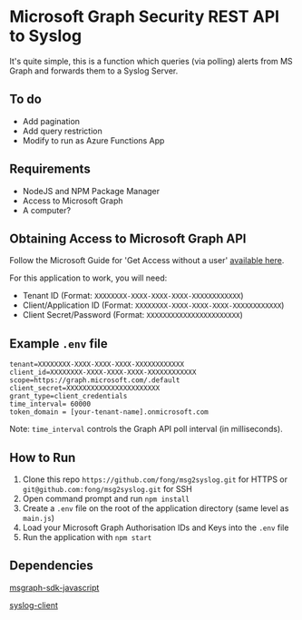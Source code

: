 # Microsoft Graph Security REST API to Syslog

It's quite simple, this is a function which queries (via polling) alerts from MS Graph and forwards them to a Syslog Server.

## To do
* Add pagination
* Add query restriction
* Modify to run as Azure Functions App

## Requirements

* NodeJS and NPM Package Manager
* Access to Microsoft Graph
* A computer?

## Obtaining Access to Microsoft Graph API

Follow the Microsoft Guide for 'Get Access without a user' [available here](https://docs.microsoft.com/en-us/graph/auth-overview).

For this application to work, you will need:
* Tenant ID (Format: `XXXXXXXX-XXXX-XXXX-XXXX-XXXXXXXXXXXX`)
* Client/Application ID (Format: `XXXXXXXX-XXXX-XXXX-XXXX-XXXXXXXXXXXX`)
* Client Secret/Password (Format: `XXXXXXXXXXXXXXXXXXXXXXX`)

## Example `.env` file
```
tenant=XXXXXXXX-XXXX-XXXX-XXXX-XXXXXXXXXXXX
client_id=XXXXXXXX-XXXX-XXXX-XXXX-XXXXXXXXXXXX
scope=https://graph.microsoft.com/.default
client_secret=XXXXXXXXXXXXXXXXXXXXXXX
grant_type=client_credentials
time_interval= 60000
token_domain = [your-tenant-name].onmicrosoft.com
```

Note: `time_interval` controls the Graph API poll interval (in milliseconds).

## How to Run

1. Clone this repo `https://github.com/fong/msg2syslog.git` for HTTPS or `git@github.com:fong/msg2syslog.git` for SSH
2. Open command prompt and run `npm install`
3. Create a `.env` file on the root of the application directory (same level as `main.js`)
4. Load your Microsoft Graph Authorisation IDs and Keys into the `.env` file
5. Run the application with `npm start`

## Dependencies

[msgraph-sdk-javascript](https://github.com/microsoftgraph/msgraph-sdk-javascript)

[syslog-client](https://github.com/paulgrove/node-syslog-client)

